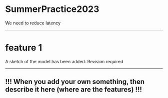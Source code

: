 # SummerPractice2023
We need to reduce latency
________________________________________________________________
# feature 1 
A sketch of the model has been added. Revision required 





_______________________________________________________________
## !!! When you add your own something, then describe it here (where are the features) !!!
